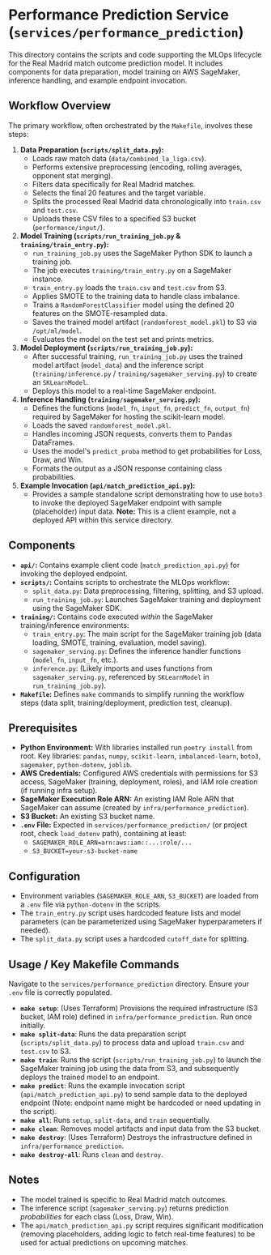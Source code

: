# Performance Prediction Service (`services/performance_prediction`)

This directory contains the scripts and code supporting the MLOps lifecycle for the Real Madrid match outcome prediction model. It includes components for data preparation, model training on AWS SageMaker, inference handling, and example endpoint invocation.

## Workflow Overview

The primary workflow, often orchestrated by the `Makefile`, involves these steps:

1. **Data Preparation (`scripts/split_data.py`):**
    * Loads raw match data (`data/combined_la_liga.csv`).
    * Performs extensive preprocessing (encoding, rolling averages, opponent stat merging).
    * Filters data specifically for Real Madrid matches.
    * Selects the final 20 features and the target variable.
    * Splits the processed Real Madrid data chronologically into `train.csv` and `test.csv`.
    * Uploads these CSV files to a specified S3 bucket (`performance/input/`).
2. **Model Training (`scripts/run_training_job.py` & `training/train_entry.py`):**
    * `run_training_job.py` uses the SageMaker Python SDK to launch a training job.
    * The job executes `training/train_entry.py` on a SageMaker instance.
    * `train_entry.py` loads the `train.csv` and `test.csv` from S3.
    * Applies SMOTE to the training data to handle class imbalance.
    * Trains a `RandomForestClassifier` model using the defined 20 features on the SMOTE-resampled data.
    * Saves the trained model artifact (`randomforest_model.pkl`) to S3 via `/opt/ml/model`.
    * Evaluates the model on the test set and prints metrics.
3. **Model Deployment (`scripts/run_training_job.py`):**
    * After successful training, `run_training_job.py` uses the trained model artifact (`model_data`) and the inference script (`training/inference.py` / `training/sagemaker_serving.py`) to create an `SKLearnModel`.
    * Deploys this model to a real-time SageMaker endpoint.
4. **Inference Handling (`training/sagemaker_serving.py`):**
    * Defines the functions (`model_fn`, `input_fn`, `predict_fn`, `output_fn`) required by SageMaker for hosting the scikit-learn model.
    * Loads the saved `randomforest_model.pkl`.
    * Handles incoming JSON requests, converts them to Pandas DataFrames.
    * Uses the model's `predict_proba` method to get probabilities for Loss, Draw, and Win.
    * Formats the output as a JSON response containing class probabilities.
5. **Example Invocation (`api/match_prediction_api.py`):**
    * Provides a sample standalone script demonstrating how to use `boto3` to invoke the deployed SageMaker endpoint with sample (placeholder) input data. **Note:** This is a client example, not a deployed API within this service directory.

## Components

* **`api/`:** Contains example client code (`match_prediction_api.py`) for invoking the deployed endpoint.
* **`scripts/`:** Contains scripts to orchestrate the MLOps workflow:
  * `split_data.py`: Data preprocessing, filtering, splitting, and S3 upload.
  * `run_training_job.py`: Launches SageMaker training and deployment using the SageMaker SDK.
* **`training/`:** Contains code executed *within* the SageMaker training/inference environments:
  * `train_entry.py`: The main script for the SageMaker training job (data loading, SMOTE, training, evaluation, model saving).
  * `sagemaker_serving.py`: Defines the inference handler functions (`model_fn`, `input_fn`, etc.).
  * `inference.py`: (Likely imports and uses functions from `sagemaker_serving.py`, referenced by `SKLearnModel` in `run_training_job.py`).
* **`Makefile`:** Defines `make` commands to simplify running the workflow steps (data split, training/deployment, prediction test, cleanup).

## Prerequisites

* **Python Environment:** With libraries installed run `poetry install` from root. Key libraries: `pandas`, `numpy`, `scikit-learn`, `imbalanced-learn`, `boto3`, `sagemaker`, `python-dotenv`, `joblib`.
* **AWS Credentials:** Configured AWS credentials with permissions for S3 access, SageMaker (training, deployment, roles), and IAM role creation (if running infra setup).
* **SageMaker Execution Role ARN:** An existing IAM Role ARN that SageMaker can assume (created by `infra/performance_prediction`).
* **S3 Bucket:** An existing S3 bucket name.
* **`.env` File:** Expected in `services/performance_prediction/` (or project root, check `load_dotenv` path), containing at least:
  * `SAGEMAKER_ROLE_ARN=arn:aws:iam::...:role/...`
  * `S3_BUCKET=your-s3-bucket-name`

## Configuration

* Environment variables (`SAGEMAKER_ROLE_ARN`, `S3_BUCKET`) are loaded from a `.env` file via `python-dotenv` in the scripts.
* The `train_entry.py` script uses hardcoded feature lists and model parameters (can be parameterized using SageMaker hyperparameters if needed).
* The `split_data.py` script uses a hardcoded `cutoff_date` for splitting.

## Usage / Key Makefile Commands

Navigate to the `services/performance_prediction` directory. Ensure your `.env` file is correctly populated.

* **`make setup`**: (Uses Terraform) Provisions the required infrastructure (S3 bucket, IAM role) defined in `infra/performance_prediction`. Run once initially.
* **`make split-data`**: Runs the data preparation script (`scripts/split_data.py`) to process data and upload `train.csv` and `test.csv` to S3.
* **`make train`**: Runs the script (`scripts/run_training_job.py`) to launch the SageMaker training job using the data from S3, and subsequently deploys the trained model to an endpoint.
* **`make predict`**: Runs the example invocation script (`api/match_prediction_api.py`) to send sample data to the deployed endpoint (Note: endpoint name might be hardcoded or need updating in the script).
* **`make all`**: Runs `setup`, `split-data`, and `train` sequentially.
* **`make clean`**: Removes model artifacts and input data from the S3 bucket.
* **`make destroy`**: (Uses Terraform) Destroys the infrastructure defined in `infra/performance_prediction`.
* **`make destroy-all`**: Runs `clean` and `destroy`.

## Notes

* The model trained is specific to Real Madrid match outcomes.
* The inference script (`sagemaker_serving.py`) returns prediction *probabilities* for each class (Loss, Draw, Win).
* The `api/match_prediction_api.py` script requires significant modification (removing placeholders, adding logic to fetch real-time features) to be used for actual predictions on upcoming matches.
